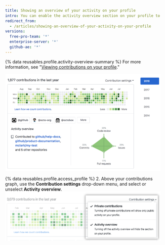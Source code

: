 ```yaml
---
title: Showing an overview of your activity on your profile
intro: You can enable the activity overview section on your profile to give viewers more context about the types of contributions you make.
redirect_from:
  - /articles/showing-an-overview-of-your-activity-on-your-profile
versions:
  free-pro-team: '*'
  enterprise-server: '*'
  github-ae: '*'
---
```


{% data reusables.profile.activity-overview-summary %} For more information, see "[Viewing contributions on your profile](/articles/viewing-contributions-on-your-profile)."

![Activity overview section on profile](/assets/images/help/profile/activity-overview-section.png)

{% data reusables.profile.access_profile %}
2. Above your contributions graph, use the **Contribution settings** drop-down menu, and select or unselect **Activity overview**. ![Enable activity overview from contribution settings drop-down menu](/assets/images/help/profile/activity-overview.png)
